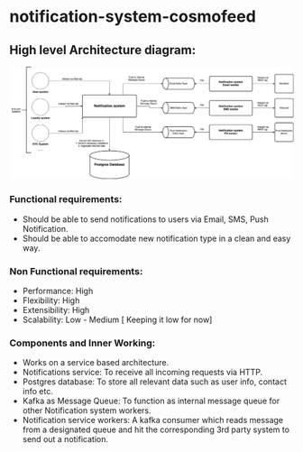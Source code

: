 # notification-system-cosmofeed

## High level Architecture diagram:
![alt text](https://github.com/padas2/notification-system-cosmofeed/blob/master/notification-system-cosmofeed.jpg?raw=true)

### Functional requirements:
* Should be able to send notifications to users via Email, SMS, Push Notification.
* Should be able to accomodate new notification type in a clean and easy way.

### Non Functional requirements:
* Performance: High
* Flexibility: High
* Extensibility: High
* Scalability: Low - Medium [ Keeping it low for now]

### Components and Inner Working:
* Works on a service based architecture.
* Notifications service: To receive all incoming requests via HTTP.
* Postgres database: To store all relevant data such as user info, contact info etc.
* Kafka as Message Queue: To function as internal message queue for other Notification system workers.
* Notification service workers: A kafka consumer which reads message from a designated queue and hit the corresponding 3rd party system to send out
                                a notification.